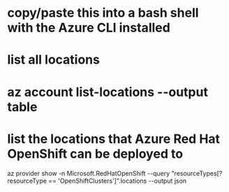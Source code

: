 # copy/paste this into a bash shell with the Azure CLI installed
# list all locations
# az account list-locations --output table
# list the locations that Azure Red Hat OpenShift can be deployed to
az provider show -n Microsoft.RedHatOpenShift --query "resourceTypes[?resourceType == 'OpenShiftClusters']".locations --output json
